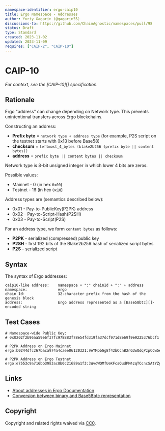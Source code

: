 ```yaml
---
namespace-identifier: ergo-caip10
title: Ergo Namespace - Addresses
author: Yuriy Gagarin (@gagarin55)
discussions-to: https://github.com/ChainAgnostic/namespaces/pull/98
status: Draft
type: Standard
created: 2023-11-02
updated: 2023-11-09
requires: ["CAIP-2", "CAIP-10"]
---
```


# CAIP-10

*For context, see the [CAIP-10][] specification.*

## Rationale

Ergo "address" can change depending on Network type. This prevents unintentional
transfers across Ergo blockchains.


Constructing an address:

- **Prefix byte** = `network type + address type`
(for example, P2S script on the testnet starts with 0x13 before Base58)
- **checksum** = `leftmost_4_bytes (blake2b256 (prefix byte || content bytes))`
- **address** = `prefix byte || content bytes || checksum`

Network type is 8-bit unsigned integer in which lower 4 bits are zeros.

Possible values:
* Mainnet - 0 (in hex `0x00`)
* Testnet - 16 (in hex `0x10`)


Address types are (semantics described below):

* 0x01 - Pay-to-PublicKey(P2PK) address
* 0x02 - Pay-to-Script-Hash(P2SH)
* 0x03 - Pay-to-Script(P2S)

For an address type, we form `content bytes` as follows:

- **P2PK** - serialized (compressed) public key
- **P2SH** - first 192 bits of the Blake2b256 hash of serialized script bytes
- **P2S** - serialized script

## Syntax

The syntax of Ergo addresses:

```
caip10-like address:    namespace + ":" chainId + ":" + address
namespace:              ergo
chain Id:               32-character prefix from the hash of the genesis block 
address:                Ergo address represented as a [Base58btc][]-encoded string
```



## Test Cases

```
# Namespace-wide Public Key:
# 0x0202f2b96aa59e6f37fc978883f78e54fd319fa37dcf971d8e69f9e9225376bcf1

# P2PK Address on Ergo Mainnet
ergo:b0244dfc267baca974a4caee06120321:9eYMpbGgBf42bCcnB2nG3wQdqPzpCCw5eB1YaWUUen9uCaW3wwm

# P2PK Address on Ergo Testnet
ergo:e7553c9a716bb3983ac8b0c21689a1f3:3WvdWQMfUeKFcsQudPM4zqTCcncSAtYZgi96Vr3zLJqYQVn2qmaw
```

## Links

- [About addresses in Ergo Documentation][address format]
- [Conversion between binary and Base58btc representation][base58btc]

[address format]: https://docs.ergoplatform.com/dev/wallet/address/address_types
[base58btc]: https://en.bitcoin.it/wiki/Base58Check_encoding#Base58_symbol_chart

## Copyright

Copyright and related rights waived via
[CC0](https://creativecommons.org/publicdomain/zero/1.0/).
